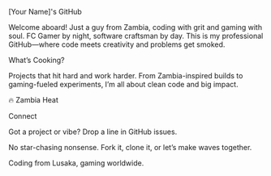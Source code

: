 [Your Name]'s GitHub



Welcome aboard! Just a guy from Zambia, coding with grit and gaming with soul. FC Gamer by night, software craftsman by day. This is my professional GitHub—where code meets creativity and problems get smoked.

What’s Cooking?

Projects that hit hard and work harder. From Zambia-inspired builds to gaming-fueled experiments, I’m all about clean code and big impact.

🔥 Zambia Heat



Connect





Got a project or vibe? Drop a line in GitHub issues.



No star-chasing nonsense. Fork it, clone it, or let’s make waves together.

Coding from Lusaka, gaming worldwide.
